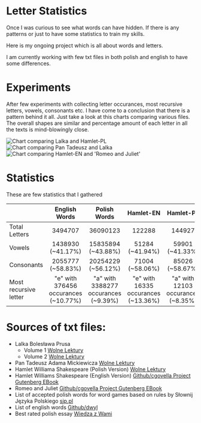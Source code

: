 # Letter Statistics

Once I was curious to see what words can have hidden. If there is any patterns or just to have some statistics to train my skills.

Here is my ongoing project which is all about words and letters.

I am currently working with few txt files in both polish and english to have some differences.

# Experiments

After few experiments with collecting letter occurances, most recursive letters, vowels, consonants etc. I have come to a conclusion that there is a pattern behind it all. Just take a look at this charts comparing various files. The overall shapes are similar and percentage amount of each letter in all the texts is mind-blowingly close.

![Chart comparing Lalka and Hamlet-PL](https://i.imgur.com/CQdVbXS.png)
![Chart comparing Pan Tadeusz and Lalka](https://i.imgur.com/Xgk3GaB.png)
![Chart comparing Hamlet-EN and 'Romeo and Juliet'](https://i.imgur.com/jqZF4mz.png)

# Statistics

These are few statistics that I gathered

|| English Words | Polish Words | Hamlet-EN | Hamlet-PL |
|:--------|:--------:|:--------:|:--------:|:--------:|
| Total Letters| 3494707 | 36090123 | 122288 | 144927 |
| Vowels| 1438930 (~41.17%) | 15835894 (~43.88%) | 51284 (~41.94%) | 59901 (~41.33%) |
| Consonants| 2055777 (~58.83%) | 20254229 (~56.12%) | 71004 (~58.06%) | 85026 (~58.67%) |
| Most recursive letter | "e" with 376456 occurances (~10.77%) | "a" with 3388277 occurances (~9.39%) | "e" with 16335 occurances (~13.36%) | "a" with 12103 occurances (~8.35%) |

# Sources of txt files:
- Lalka Bolesława Prusa
    - Volume 1 [Wolne Lektury](https://wolnelektury.pl/katalog/lektura/lalka-tom-pierwszy/)
    - Volume 2 [Wolne Lektury](https://wolnelektury.pl/katalog/lektura/lalka-tom-drugi/)
- Pan Tadeusz Adama Mickiewicza [Wolne Lektury](https://wolnelektury.pl/katalog/lektura/pan-tadeusz/)
- Hamlet Williama Shakespeare (Polish Version) [Wolne Lektury](https://wolnelektury.pl/katalog/lektura/hamlet/)
- Hamlet Williams Shakespeare (English Version) [Github/cgovella Project Gutenberg EBook](https://github.com/cgovella/learning/blob/master/edx-python/case%20studies/gutenverg/Books/English/shakespeare/Hamlet.txt)
- Romeo and Juliet [Github/cgovella Project Gutenberg EBook](https://github.com/cgovella/learning/blob/master/edx-python/case%20studies/gutenverg/Books/English/shakespeare/Romeo%20and%20Juliet.txt)
- List of accepted polish words for word games based on rules by Słownij Języka Polskiego [sjp.pl](https://sjp.pl/sl/growy/)
- List of english words [Github/dwyl](https://github.com/dwyl/english-words/)
- Best rated polish essay [Wiedza z Wami](https://wiedzazwami.com.pl/przyklad-rozprawki-maturalnej-na-37-punktow/)